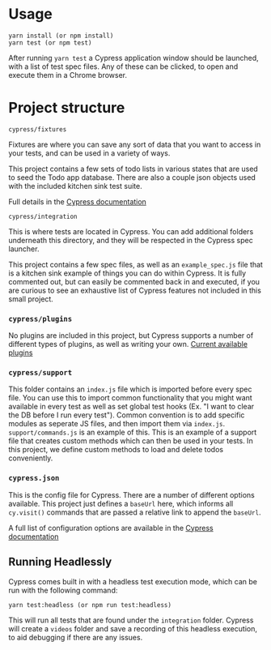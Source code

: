# Usage

```
yarn install (or npm install)
yarn test (or npm test)
```

After running `yarn test` a Cypress application window should be launched, with a list of test spec files.  Any of these can be clicked, to open and execute them in a Chrome browser.  

# Project structure

`cypress/fixtures`

Fixtures are where you can save any sort of data that you want to access in your tests, and can be used in a variety of ways.  

This project contains a few sets of todo lists in various states that are used to seed the Todo app database.  There are also a couple json objects used with the included kitchen sink test suite.

Full details in the [Cypress documentation](https://docs.cypress.io/api/commands/fixture.html#JSON)

`cypress/integration`

This is where tests are located in Cypress.  You can add additional folders underneath this directory, and they will be respected in the Cypress spec launcher. 

This project contains a few spec files, as well as an `example_spec.js` file that is a kitchen sink example of things you can do within Cypress.  It is fully commented out, but can easily be commented back in and executed, if you are curious to see an exhaustive list of Cypress features not included in this small project.

### `cypress/plugins`
No plugins are included in this project, but Cypress supports a number of different types of plugins, as well as writing your own. [Current available plugins](https://docs.cypress.io/plugins/)

### `cypress/support`
This folder contains an `index.js` file which is imported before every spec file.  You can use this to import common functionality that you might want available in every test as well as set global test hooks (Ex. "I want to clear the DB before I run every test").  Common convention is to add specific modules as seperate JS files, and then import them via `index.js`.  
`support/commands.js` is an example of this.  This is an example of a support file that creates custom methods which can then be used in your tests.  In this project, we define custom methods to load and delete todos conveniently.    

### `cypress.json`
This is the config file for Cypress.  There are a number of different options available. This project just defines a `baseUrl` here, which informs all `cy.visit()` commands that are passed a relative link to append the `baseUrl`.  

A full list of configuration options are available in the [Cypress documentation](https://docs.cypress.io/guides/references/configuration.html)


## Running Headlessly
Cypress comes built in with a headless test execution mode, which can be run with the following command:

`yarn test:headless (or npm run test:headless)`

This will run all tests that are found under the `integration` folder.  Cypress will create a `videos` folder and save a recording of this headless execution, to aid debugging if there are any issues.






